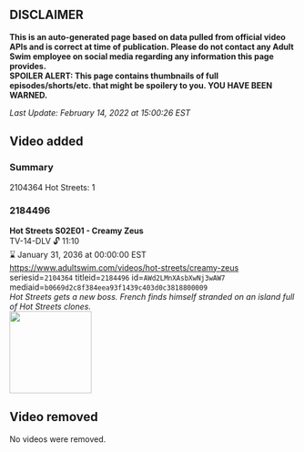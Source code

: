 ## DISCLAIMER
**This is an auto-generated page based on data pulled from official video APIs and is correct at time of publication. Please do not contact any Adult Swim employee on social media regarding any information this page provides.**  
**SPOILER ALERT: This page contains thumbnails of full episodes/shorts/etc. that might be spoilery to you. YOU HAVE BEEN WARNED.**  

_Last Update: February 14, 2022 at 15:00:26 EST_
## Video added
### Summary
2104364 Hot Streets: 1  
### 2184496
**Hot Streets S02E01 - Creamy Zeus**  
TV-14-DLV 🔓 11:10  
⌛ January 31, 2036 at 00:00:00 EST  
https://www.adultswim.com/videos/hot-streets/creamy-zeus  
seriesid=`2104364` titleid=`2184496` id=`AWd2LMnXAsbXwNj3wAW7` mediaid=`b0669d2c8f384eea93f1439c403d0c3818800009`  
_Hot Streets gets a new boss. French finds himself stranded on an island full of Hot Streets clones._  
<a href="https://media.cdn.adultswim.com/uploads/20200305/thumbnails/2_20351528325-hotstreets_201_dup-20181211.jpg"><img src="https://media.cdn.adultswim.com/uploads/20200305/thumbnails/2_20351528325-hotstreets_201_dup-20181211.jpg" height="144px" /></a>
## Video removed
No videos were removed.  
